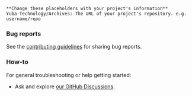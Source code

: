 ```
**Change these placeholders with your project's information**
Yuba-Technology/Archives: The URL of your project's repository. e.g. username/repo
```

### Bug reports

See the [contributing guidelines](CONTRIBUTING.md) for sharing bug reports.

### How-to

For general troubleshooting or help getting started:

- Ask and explore [our GitHub Discussions](https://github.com/Yuba-Technology/Archives/discussions).
